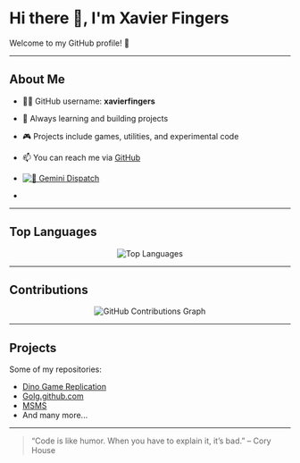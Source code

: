 # Hi there 👋, I'm Xavier Fingers

Welcome to my GitHub profile! 🚀

---

## About Me
- 👨‍💻 GitHub username: **xavierfingers**
- 🌱 Always learning and building projects
- 🎮 Projects include games, utilities, and experimental code
- 📫 You can reach me via [GitHub](https://github.com/xavierfingers)
- [![🔀 Gemini Dispatch](https://github.com/xavierfingers/Zainblog/actions/workflows/gemini-dispatch.yml/badge.svg)](https://github.com/xavierfingers/Zainblog/actions/workflows/gemini-dispatch.yml)

-

---

## Top Languages

<p align="center">
  <img src="https://github-readme-stats.vercel.app/api/top-langs/?username=xavierfingers&layout=compact&theme=radical" alt="Top Languages" />
</p>

---

## Contributions

<p align="center">
  <img src="https://github.com/xavierfingers/github-readme-activity-graph/blob/master/graph?username=xavierfingers&theme=react-dark" alt="GitHub Contributions Graph" />
</p>

---

## Projects
Some of my repositories:
- [Dino Game Replication](https://github.com/xavierfingers/dino-game-replication)
- [Golg.github.com](https://github.com/xavierfingers/golg.github.com)
- [MSMS](https://github.com/xavierfingers/msms)
- And many more...

---

> “Code is like humor. When you have to explain it, it’s bad.” – Cory House
